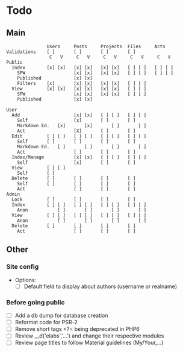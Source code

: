 # Todo

## Main

```
               Users     Posts     Projects  Files     Acts
Validations    [ ]       [ ]       [ ]       [ ]
                C   V     C   V     C   V     C   V     C   V
Public
  Index        [x] [x]   [x] [x]   [x] [x]   [ ] [ ]   [ ] [ ] 
    SFW                  [x] [x]   [x] [x]   [ ] [ ]   [ ] [ ]
    Published            [x] [x]
    Filters    [x]       [x] [x]   [x] [x]   [ ] [ ] 
  View         [x] [x]   [x] [x]   [x] [x]   [ ] [ ]   
    SFW                  [x] [x]   [x] [x]   [ ] [ ]   
    Published            [x] [x]

User
  Add                    [x] [x]   [ ] [ ]   [ ] [ ]
    Self                 [x]       [ ]       [ ]
    Markdown Ed.   [x]       [x]       [ ]       [ ]
    Act                  [X]       [ ]       [ ]
  Edit         [ ] [ ]   [ ] [ ]   [ ] [ ]   [ ] [ ]
    Self       [ ]       [ ]       [ ]       [ ]
    Markdown Ed.   [ ]       [ ]       [ ]       [ ]
    Act                  [ ]       [ ]       [ ]
  Index/Manage           [x] [x]   [ ] [ ]   [ ] [ ]
    Self                 [x]       [ ]       [ ]
  View         [ ] [ ]
    Self       [ ]
  Delete       [ ]       [ ]       [ ]       [ ]
    Self       [ ]       [ ]       [ ]       [ ]
    Act                  [ ]       [ ]       [ ]
Admin
  Lock         [ ]       [ ]       [ ]       [ ]
  Index        [ ] [ ]   [ ] [ ]   [ ] [ ]   [ ] [ ]
    Anon           [ ]       [ ]       [ ]       [ ]
  View         [ ] [ ]   [ ] [ ]   [ ] [ ]   [ ] [ ]
    Anon           [ ]       [ ]       [ ]       [ ]
  Delete       [ ]       [ ]       [ ]       [ ]
    Act                  [ ]       [ ]       [ ]
```

## Other

### Site config

  - Options:
    - [ ] Default field to display about authors (username or realname)

### Before going public
  - [ ] Add a db dump for database creation
  - [ ] Reformat code for PSR-2
  - [ ] Remove short tags <?= being deprecated in PHP6
  - [ ] Review \__d('elabs','...') and change their respective modules
  - [ ] Review page titles to follow Material guidelines (My/Your,...)

